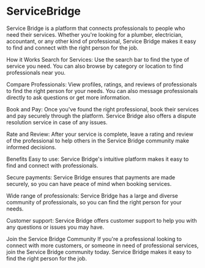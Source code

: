 # ServiceBridge

Service Bridge is a platform that connects professionals to people who need their services. Whether you're looking for a plumber, electrician, accountant, or any other kind of professional, Service Bridge makes it easy to find and connect with the right person for the job.

How it Works
Search for Services: Use the search bar to find the type of service you need. You can also browse by category or location to find professionals near you.

Compare Professionals: View profiles, ratings, and reviews of professionals to find the right person for your needs. You can also message professionals directly to ask questions or get more information.

Book and Pay: Once you've found the right professional, book their services and pay securely through the platform. Service Bridge also offers a dispute resolution service in case of any issues.

Rate and Review: After your service is complete, leave a rating and review of the professional to help others in the Service Bridge community make informed decisions.

Benefits
Easy to use: Service Bridge's intuitive platform makes it easy to find and connect with professionals.

Secure payments: Service Bridge ensures that payments are made securely, so you can have peace of mind when booking services.

Wide range of professionals: Service Bridge has a large and diverse community of professionals, so you can find the right person for your needs.

Customer support: Service Bridge offers customer support to help you with any questions or issues you may have.

Join the Service Bridge Community
If you're a professional looking to connect with more customers, or someone in need of professional services, join the Service Bridge community today. Service Bridge makes it easy to find the right person for the job.
